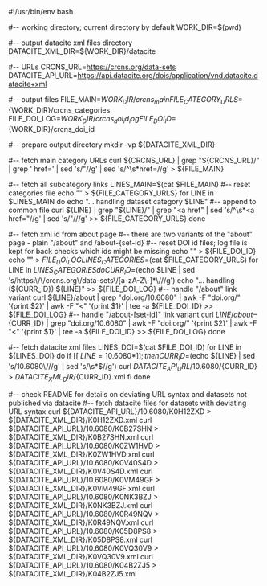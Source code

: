 #!/usr/bin/env bash

#-- working directory; current directory by default
WORK_DIR=$(pwd)

#-- output datacite xml files directory
DATACITE_XML_DIR=${WORK_DIR}/datacite

#-- URLs
CRCNS_URL=https://crcns.org/data-sets
DATACITE_API_URL=https://api.datacite.org/dois/application/vnd.datacite.datacite+xml

#-- output files
FILE_MAIN=${WORK_DIR}/crcns_main
FILE_CATEGORY_URLS=${WORK_DIR}/crcns_categories
FILE_DOI_LOG=${WORK_DIR}/crcns_doi_id_log
FILE_DOI_ID=${WORK_DIR}/crcns_doi_id

#-- prepare output directory
mkdir -vp ${DATACITE_XML_DIR}

#-- fetch main category URLs
curl ${CRCNS_URL} | grep "${CRCNS_URL}/" | grep '  href=' | sed 's/"//g' | sed 's/^\s*href=//g' > ${FILE_MAIN}

#-- fetch all subcategory links
LINES_MAIN=$(cat $FILE_MAIN)
#-- reset categories file
echo "" > ${FILE_CATEGORY_URLS}
for LINE in $LINES_MAIN
do
  echo "... handling dataset category $LINE"
  #-- append to common file
  curl ${LINE} | grep "${LINE}/" | grep "<a href" | sed 's/^\s*<a href="//g' | sed 's/"/\//g' >> ${FILE_CATEGORY_URLS}
done

#-- fetch xml id from about page
#-- there are two variants of the "about" page - plain "/about" and /about-{set-id}
#-- reset DOI id files; log file is kept for back checks which ids might be missing
echo "" > ${FILE_DOI_ID}
echo "" > ${FILE_DOI_LOG}
LINES_CATEGORIES=$(cat $FILE_CATEGORY_URLS)
for LINE in ${LINES_CATEGORIES}
do
  CURR_ID=$(echo $LINE | sed 's/https:\/\/crcns.org\/data-sets\/[a-zA-Z\-]*\///g')
  echo "... handling (${CURR_ID}) ${LINE}" >> ${FILE_DOI_LOG}
  #-- handle "/about" link variant
  curl ${LINE}/about | grep "doi.org/10.6080" | awk -F "doi.org/" '{print $2}' | awk -F "<" '{print $1}' | tee -a ${FILE_DOI_ID} >> ${FILE_DOI_LOG}
  #-- handle "/about-[set-id]" link variant
  curl ${LINE}/about-${CURR_ID} | grep "doi.org/10.6080" | awk -F "doi.org/" '{print $2}' | awk -F "<" '{print $1}' | tee -a ${FILE_DOI_ID} >> ${FILE_DOI_LOG}
done

#-- fetch datacite xml files
LINES_DOI=$(cat $FILE_DOI_ID)
for LINE in ${LINES_DOI}
do
  if [[ ${LINE} = 10.6080* ]]; then
    CURR_ID=$(echo ${LINE} | sed 's/10.6080\///g' | sed 's/\s*$//g')
    curl ${DATACITE_API_URL}/10.6080/${CURR_ID} > ${DATACITE_XML_DIR}/${CURR_ID}.xml
  fi
done

#-- check README for details on deviating URL syntax and datasets not published via datacite
#-- fetch datacite files for datasets with deviating URL syntax
curl ${DATACITE_API_URL}/10.6080/K0H12ZXD > ${DATACITE_XML_DIR}/K0H12ZXD.xml
curl ${DATACITE_API_URL}/10.6080/K0B27SHN > ${DATACITE_XML_DIR}/K0B27SHN.xml
curl ${DATACITE_API_URL}/10.6080/K0ZW1HVD > ${DATACITE_XML_DIR}/K0ZW1HVD.xml
curl ${DATACITE_API_URL}/10.6080/K0V40S4D > ${DATACITE_XML_DIR}/K0V40S4D.xml
curl ${DATACITE_API_URL}/10.6080/K0VM49GF > ${DATACITE_XML_DIR}/K0VM49GF.xml
curl ${DATACITE_API_URL}/10.6080/K0NK3BZJ > ${DATACITE_XML_DIR}/K0NK3BZJ.xml
curl ${DATACITE_API_URL}/10.6080/K0R49NQV > ${DATACITE_XML_DIR}/K0R49NQV.xml
curl ${DATACITE_API_URL}/10.6080/K05D8PS8 > ${DATACITE_XML_DIR}/K05D8PS8.xml
curl ${DATACITE_API_URL}/10.6080/K0VQ30V9 > ${DATACITE_XML_DIR}/K0VQ30V9.xml
curl ${DATACITE_API_URL}/10.6080/K04B2ZJ5 > ${DATACITE_XML_DIR}/K04B2ZJ5.xml
